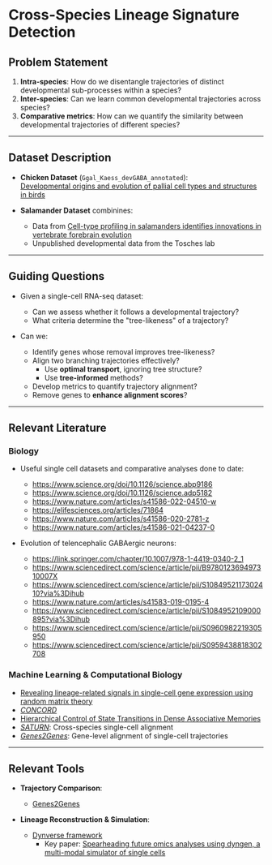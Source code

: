# Cross-Species Lineage Signature Detection

## Problem Statement

1. **Intra-species**: How do we disentangle trajectories of distinct developmental sub-processes within a species?
2. **Inter-species**: Can we learn common developmental trajectories across species?
3. **Comparative metrics**: How can we quantify the similarity between developmental trajectories of different species?

---

## Dataset Description

- **Chicken Dataset** (`Ggal_Kaess_devGABA_annotated`):   
  [Developmental origins and evolution of pallial cell types and structures in birds](https://www.science.org/doi/10.1126/science.adp5182)

- **Salamander Dataset** combinines:
  - Data from [Cell-type profiling in salamanders identifies innovations in vertebrate forebrain evolution](https://www.science.org/doi/10.1126/science.abp9186)
  - Unpublished developmental data from the Tosches lab
---

## Guiding Questions

- Given a single-cell RNA-seq dataset:
  - Can we assess whether it follows a developmental trajectory?
  - What criteria determine the "tree-likeness" of a trajectory?
  
- Can we:
  - Identify genes whose removal improves tree-likeness?
  - Align two branching trajectories effectively?
    - Use **optimal transport**, ignoring tree structure?
    - Use **tree-informed** methods?
  - Develop metrics to quantify trajectory alignment?
  - Remove genes to **enhance alignment scores**?

---

## Relevant Literature

### Biology
- Useful single cell datasets and comparative analyses done to date:
  - https://www.science.org/doi/10.1126/science.abp9186
  - https://www.science.org/doi/10.1126/science.adp5182
  - https://www.nature.com/articles/s41586-022-04510-w
  - https://elifesciences.org/articles/71864
  - https://www.nature.com/articles/s41586-020-2781-z
  - https://www.nature.com/articles/s41586-021-04237-0

- Evolution of telencephalic GABAergic neurons:
  - https://link.springer.com/chapter/10.1007/978-1-4419-0340-2_1
  - https://www.sciencedirect.com/science/article/pii/B978012369497310007X
  - https://www.sciencedirect.com/science/article/pii/S1084952117302410?via%3Dihub
  - https://www.nature.com/articles/s41583-019-0195-4
  - https://www.sciencedirect.com/science/article/pii/S1084952109000895?via%3Dihub
  - https://www.sciencedirect.com/science/article/pii/S0960982219305950
  - https://www.sciencedirect.com/science/article/pii/S0959438818302708

### Machine Learning & Computational Biology
- [Revealing lineage-related signals in single-cell gene expression using random matrix theory](https://www.pnas.org/doi/10.1073/pnas.1913931118)
- [*CONCORD*](https://qinzhu.github.io/Concord_documentation/)
- [Hierarchical Control of State Transitions in Dense Associative Memories](https://arxiv.org/html/2412.11336v1)
- [*SATURN*](https://www.nature.com/articles/s41592-024-02191-z#data-availability): Cross-species single-cell alignment
- [*Genes2Genes*](https://www.nature.com/articles/s41592-024-02378-4): Gene-level alignment of single-cell trajectories

---

## Relevant Tools

- **Trajectory Comparison**:
  - [Genes2Genes](https://github.com)

- **Lineage Reconstruction & Simulation**:
  - [Dynverse framework](https://github.com/dynverse)
    - Key paper: [Spearheading future omics analyses using dyngen, a multi-modal simulator of single cells](https://www.nature.com/articles/s41467-021-24152-2)
